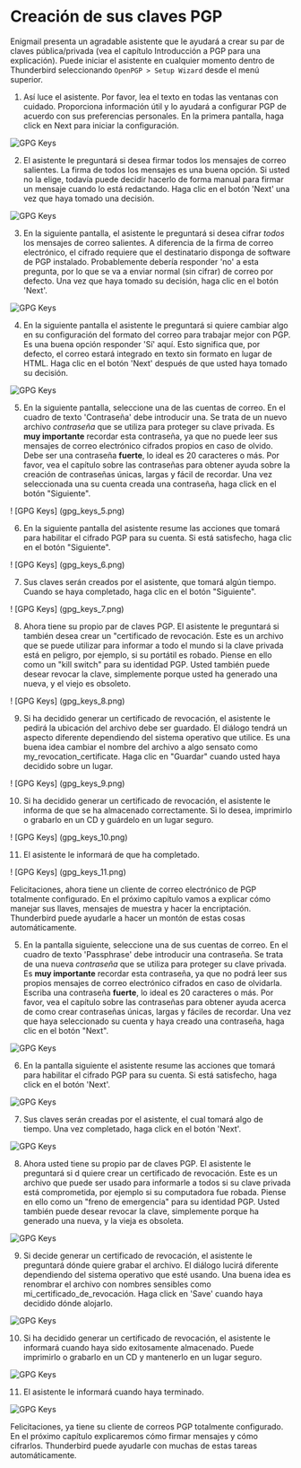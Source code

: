 Creación de sus claves PGP
==========================

Enigmail presenta un agradable asistente que le ayudará a crear su par de claves pública/privada (vea el capítulo Introducción a PGP para una explicación). Puede iniciar el asistente en cualquier momento dentro de Thunderbird seleccionando `OpenPGP > Setup Wizard` desde el menú superior.

 1. Así luce el asistente. Por favor, lea el texto en todas las ventanas con cuidado. Proporciona información útil y lo ayudará a configurar PGP de acuerdo con sus preferencias personales. En la primera pantalla, haga click en Next para iniciar la configuración.

 ![GPG Keys](gpg_keys_1.png)

 2. El asistente le preguntará si desea firmar todos los mensajes de correo salientes. La firma de todos los mensajes es una buena opción. Si usted no la elige, todavía puede decidir hacerlo de forma manual para firmar un mensaje cuando lo está redactando. Haga clic en el botón 'Next' una vez que haya tomado una decisión.

 ![GPG Keys](gpg_keys_2.png)

 3. En la siguiente pantalla, el asistente le preguntará si desea cifrar *todos* los mensajes de correo salientes. A diferencia de la firma de correo electrónico, el cifrado requiere que el destinatario disponga de software de PGP instalado. Probablemente debería responder 'no' a esta pregunta, por lo que se va a enviar normal (sin cifrar) de correo por defecto. Una vez que haya tomado su decisión, haga clic en el botón 'Next'.

 ![GPG Keys](gpg_keys_3.png)

 4. En la siguiente pantalla el asistente le preguntará si quiere cambiar algo en su configuración del formato del correo para trabajar mejor con PGP. Es una buena opción responder 'Sí' aquí. Esto significa que, por defecto, el correo estará integrado en texto sin formato en lugar de HTML. Haga clic en el botón 'Next' después de que usted haya tomado su decisión.

 ![GPG Keys](gpg_keys_4.png)

 5. En la siguiente pantalla, seleccione una de las cuentas de correo. En el cuadro de texto 'Contraseña' debe introducir una. Se trata de un nuevo archivo *contraseña* que se utiliza para proteger su clave privada. Es **muy importante** recordar esta contraseña, ya que no puede leer sus mensajes de correo electrónico cifrados propios en caso de olvido. Debe ser una contraseña **fuerte**, lo ideal es 20 caracteres o más. Por favor, vea el capítulo sobre las contraseñas para obtener ayuda sobre la creación de contraseñas únicas, largas y fácil de recordar. Una vez seleccionada una su cuenta creada una contraseña, haga click en el botón "Siguiente".

 ! [GPG Keys] (gpg_keys_5.png)

 6. En la siguiente pantalla del asistente resume las acciones que tomará para habilitar el cifrado PGP para su cuenta. Si está satisfecho, haga clic en el botón "Siguiente".

 ! [GPG Keys] (gpg_keys_6.png)

 7. Sus claves serán creados por el asistente, que tomará algún tiempo. Cuando se haya completado, haga clic en el botón "Siguiente".

 ! [GPG Keys] (gpg_keys_7.png)

 8. Ahora tiene su propio par de claves PGP. El asistente le preguntará si también desea crear un "certificado de revocación. Este es un archivo que se puede utilizar para informar a todo el mundo si la clave privada está en peligro, por ejemplo, si su portátil es robado. Piense en ello como un "kill switch" para su identidad PGP. Usted también puede desear revocar la clave, simplemente porque usted ha generado una nueva, y el viejo es obsoleto.

 ! [GPG Keys] (gpg_keys_8.png)

 9. Si ha decidido generar un certificado de revocación, el asistente le pedirá la ubicación del archivo debe ser guardado. El diálogo tendrá un aspecto diferente dependiendo del sistema operativo que utilice. Es una buena idea cambiar el nombre del archivo a algo sensato como my_revocation_certificate. Haga clic en "Guardar" cuando usted haya decidido sobre un lugar.

 ! [GPG Keys] (gpg_keys_9.png)

 10. Si ha decidido generar un certificado de revocación, el asistente le informa de que se ha almacenado correctamente. Si lo desea, imprimirlo o grabarlo en un CD y guárdelo en un lugar seguro.

 ! [GPG Keys] (gpg_keys_10.png)

 11. El asistente le informará de que ha completado.

 ! [GPG Keys] (gpg_keys_11.png)

Felicitaciones, ahora tiene un cliente de correo electrónico de PGP totalmente configurado. En el próximo capítulo vamos a explicar cómo manejar sus llaves, mensajes de muestra y hacer la encriptación. Thunderbird puede ayudarle a hacer un montón de estas cosas automáticamente. 



 5. En la pantalla siguiente, seleccione una de sus cuentas de correo. En el cuadro de texto 'Passphrase' debe introducir una contraseña. Se trata de una nueva *contraseña* que se utiliza para proteger su clave privada. Es **muy importante** recordar esta contraseña, ya que no podrá leer sus propios mensajes de correo electrónico cifrados en caso de olvidarla. Escriba una contraseña **fuerte**, lo ideal es 20 caracteres o más. Por favor, vea el capítulo sobre las contraseñas para obtener ayuda acerca de como crear contraseñas únicas, largas y fáciles de recordar. Una vez que haya seleccionado su cuenta y haya creado una contraseña, haga clic en el botón "Next".

 ![GPG Keys](gpg_keys_5.png)

 6. En la pantalla siguiente el asistente resume las acciones que tomará para habilitar el cifrado PGP para su cuenta. Si está satisfecho, haga click en el botón 'Next'.

 ![GPG Keys](gpg_keys_6.png)

 7. Sus claves serán creadas por el asistente, el cual tomará algo de tiempo. Una vez completado, haga click en el botón 'Next'.

 ![GPG Keys](gpg_keys_7.png)

 8. Ahora usted tiene su propio par de claves PGP. El asistente le preguntará si d quiere crear un certificado de revocación. Este es un archivo que puede ser usado para informarle a todos si su clave privada está comprometida, por ejemplo si su computadora fue robada. Piense en ello como un "freno de emergencia" para su identidad PGP. Usted también puede desear revocar la clave, simplemente porque ha generado una nueva, y la vieja es obsoleta.

 ![GPG Keys](gpg_keys_8.png)

 9. Si decide generar un certificado de revocación, el asistente le preguntará dónde quiere grabar el archivo. El diálogo lucirá diferente dependiendo del sistema operativo que esté usando. Una buena idea es renombrar el archivo con nombres sensibles como mi_certificado_de_revocación. Haga click en 'Save' cuando haya decidido dónde alojarlo.

 ![GPG Keys](gpg_keys_9.png)

 10. Si ha decidido generar un certificado de revocación, el asistente le informará cuando haya sido exitosamente almacenado. Puede imprimirlo o grabarlo en un CD y mantenerlo en un lugar seguro.

 ![GPG Keys](gpg_keys_10.png)

 11. El asistente le informará cuando haya terminado.

 ![GPG Keys](gpg_keys_11.png)

Felicitaciones, ya tiene su cliente de correos PGP totalmente configurado. En el próximo capítulo explicaremos cómo firmar mensajes y cómo cifrarlos. Thunderbird puede ayudarle con muchas de estas tareas automáticamente.
